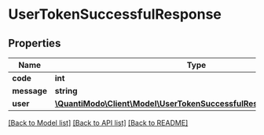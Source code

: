 # UserTokenSuccessfulResponse

## Properties
Name | Type | Description | Notes
------------ | ------------- | ------------- | -------------
**code** | **int** | Status code | 
**message** | **string** | Message | 
**user** | [**\QuantiModo\Client\Model\UserTokenSuccessfulResponseInnerUserField**](UserTokenSuccessfulResponseInnerUserField.md) |  |

[[Back to Model list]](../README.md#documentation-for-models) [[Back to API list]](../README.md#documentation-for-api-endpoints) [[Back to README]](../README.md)


